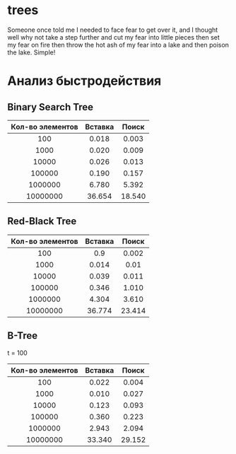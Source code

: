 # trees
Someone once told me I needed to face fear to get over it, and I thought well why not take a step further and cut my fear into little pieces then set my fear on fire then throw the hot ash of my fear into a lake and then poison the lake. Simple! 

# Анализ быстродействия

## Binary Search Tree

| Кол-во элементов | Вставка | Поиск |
|:--------:|:---------------:|:-----------------:|
| 100      |        0.018        |       0.003       |
| 1000     |        0.020        |       0.009       |
| 10000    |        0.026        |       0.013       |
| 100000   |        0.190       |       0.157      |
| 1000000  |       6.780       |       5.392      |
| 10000000 |       36.654      |      18.540      |


## Red-Black Tree

| Кол-во элементов | Вставка | Поиск |
|:--------:|:---------------:|:-----------------:|
| 100      |         0.9        |       0.002       |
| 1000     |        0.014        |       0.01       |
| 10000    |        0.039        |      0.011       |
| 100000   |        0.346       |       1.010      |
| 1000000  |       4.304       |       3.610      |
| 10000000 |       36.774      |      23.414      |


## B-Tree

t = 100

| Кол-во элементов | Вставка | Поиск |
|:--------:|:---------------:|:-----------------:|
| 100      |        0.022        |        0.004      |
| 1000     |        0.010        |       0.027       |
| 10000    |        0.123       |       0.093       |
| 100000   |        0.360       |       0.223      |
| 1000000  |       2.943       |       2.094      |
| 10000000 |       33.340      |       29.152     |
